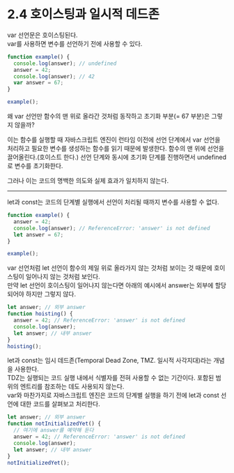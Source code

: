 # 2.4 호이스팅과 일시적 데드존

var 선언문은 호이스팅된다.  
var를 사용하면 변수를 선언하기 전에 사용할 수 있다.

```js
function example() {
  console.log(answer); // undefined
  answer = 42;
  console.log(answer); // 42
  var answer = 67;
}

example();
```

왜 var 선언만 함수의 맨 위로 올라간 것처럼 동작하고 초기화 부분(= 67 부분)은 그렇지 않을까?

이는 함수를 실행할 때 자바스크립트 엔진이 런타임 이전에 선언 단계에서 var 선언을 처리하고 필요한 변수를 생성하는 함수를 읽기 때문에 발생한다. 함수의 맨 위에 선언을 끌어올린다.(호이스트 한다.) 선언 단계와 동시에 초기화 단계를 진행하면서 undefined로 변수를 초기화한다.

그러나 이는 코드의 명백한 의도와 실제 효과가 일치하지 않는다.

---

let과 const는 코드의 단계별 실행에서 선언이 처리될 때까지 변수를 사용할 수 없다.

```js
function example() {
  answer = 42;
  console.log(answer); // ReferenceError: 'answer' is not defined
  let answer = 67;
}

example();
```

var 선언처럼 let 선언이 함수의 제일 위로 올라가지 않는 것처럼 보이는 것 때문에 호이스팅이 일어나지 않는 것처럼 보인다.  
만약 let 선언이 호이스팅이 일어나지 않는다면 아래의 예시에서 answer는 외부에 할당되어야 하지만 그렇지 않다.

```js
let answer; // 외부 answer
function hoisting() {
  answer = 42; // ReferenceError: 'answer' is not defined
  console.log(answer);
  let answer; // 내부 answer
}
hoisting();
```

let과 const는 임시 데드존(Temporal Dead Zone, TMZ. 일시적 사각지대)라는 개념을 사용한다.  
TDZ는 실행되는 코드 실행 내에서 식별자를 전혀 사용할 수 없는 기간이다. 포함된 범위의 엔트리를 참조하는 데도 사용되지 않는다.  
var와 마찬가지로 자바스크립트 엔진은 코드의 단계별 실행을 하기 전에 let과 const 선언에 대한 코드를 살펴보고 처리한다.

```js
let answer; // 외부 answer
function notInitializedYet() {
  // 여기에 answer를 예약해 둔다
  answer = 42; // ReferenceError: 'answer' is not defined
  console.log(answer);
  let answer; // 내부 answer
}
notInitializedYet();
```
